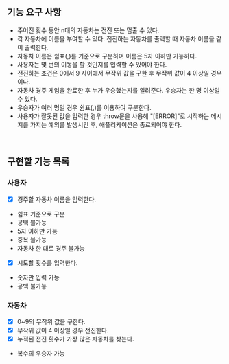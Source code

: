 ## 기능 요구 사항

- 주어진 횟수 동안 n대의 자동차는 전진 또는 멈출 수 있다.
- 각 자동차에 이름을 부여할 수 있다. 전진하는 자동차를 출력할 때 자동차 이름을 같이 출력한다.
- 자동차 이름은 쉼표(,)를 기준으로 구분하며 이름은 5자 이하만 가능하다.
- 사용자는 몇 번의 이동을 할 것인지를 입력할 수 있어야 한다.
- 전진하는 조건은 0에서 9 사이에서 무작위 값을 구한 후 무작위 값이 4 이상일 경우이다.
- 자동차 경주 게임을 완료한 후 누가 우승했는지를 알려준다. 우승자는 한 명 이상일 수 있다.
- 우승자가 여러 명일 경우 쉼표(,)를 이용하여 구분한다.
- 사용자가 잘못된 값을 입력한 경우 throw문을 사용해 "[ERROR]"로 시작하는 메시지를 가지는 예외를 발생시킨 후, 애플리케이션은 종료되어야 한다.

<br>

## 구현할 기능 목록

### 사용자

- [x] 경주할 자동차 이름을 입력한다.
- 쉼표 기준으로 구분
- 공백 불가능
- 5자 이하만 가능
- 중복 불가능
- 자동차 한 대로 경주 불가능
- [x] 시도할 횟수를 입력한다.
- 숫자만 입력 가능
- 공백 불가능

### 자동차

- [x] 0~9의 무작위 값을 구한다.
- [x] 무작위 값이 4 이상일 경우 전진한다.
- [x] 누적된 전진 횟수가 가장 많은 자동차를 찾는다.
- 복수의 우승자 가능

